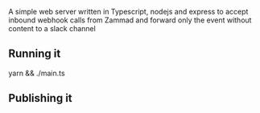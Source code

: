 A simple web server written in Typescript, nodejs and express to accept inbound webhook calls from Zammad and forward only the event without content to a slack channel

## Running it
yarn && ./main.ts

## Publishing it
